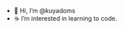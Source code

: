 - 👋 Hi, I’m @kuyadoms
- ☕ I’m interested in learning to code.
<!---
kuyadoms/kuyadoms is a ✨ special ✨ repository because its `README.md` (this file) appears on your GitHub profile.
You can click the Preview link to take a look at your changes.
--->
